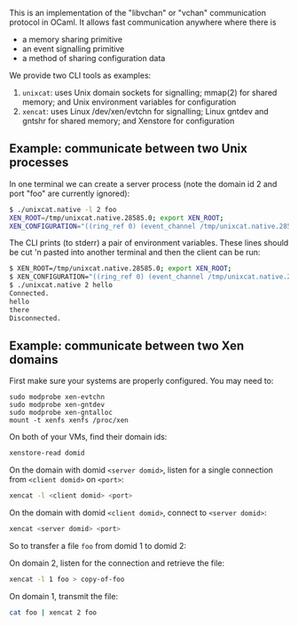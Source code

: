 This is an implementation of the "libvchan" or "vchan" communication
protocol in OCaml. It allows fast communication anywhere where there is

- a memory sharing primitive
- an event signalling primitive
- a method of sharing configuration data

We provide two CLI tools as examples:

1. `unixcat`: uses Unix domain sockets for signalling; mmap(2) for
   shared memory; and Unix environment variables for configuration
2. `xencat`: uses Linux /dev/xen/evtchn for signalling; Linux gntdev
   and gntshr for shared memory; and Xenstore for configuration

Example: communicate between two Unix processes
-----------------------------------------------

In one terminal we can create a server process (note the domain id 2
and port "foo" are currently ignored):

```sh
$ ./unixcat.native -l 2 foo
XEN_ROOT=/tmp/unixcat.native.28585.0; export XEN_ROOT;
XEN_CONFIGURATION="((ring_ref 0) (event_channel /tmp/unixcat.native.28585.0/0))"; export XEN_CONFIGURATION
```

The CLI prints (to stderr) a pair of environment variables. These lines
should be cut 'n pasted into another terminal and then the client can
be run:

```sh
$ XEN_ROOT=/tmp/unixcat.native.28585.0; export XEN_ROOT;
$ XEN_CONFIGURATION="((ring_ref 0) (event_channel /tmp/unixcat.native.28585.0/0))"; export XEN_CONFIGURATION
$ ./unixcat.native 2 hello
Connected.
hello
there
Disconnected.
```

Example: communicate between two Xen domains
--------------------------------------------

First make sure your systems are properly configured. You may need to:
```
sudo modprobe xen-evtchn
sudo modprobe xen-gntdev
sudo modprobe xen-gntalloc
mount -t xenfs xenfs /proc/xen
```

On both of your VMs, find their domain ids:
```sh
xenstore-read domid
```

On the domain with domid ```<server domid>```, listen for a single connection from
`<client domid>` on `<port>`:

```sh
xencat -l <client domid> <port>
```

On the domain with domid `<client domid>`, connect to `<server domid>`:

```sh
xencat <server domid> <port>
```

So to transfer a file `foo` from domid 1 to domid 2:

On domain 2, listen for the connection and retrieve the file:

```sh
xencat -l 1 foo > copy-of-foo
```

On domain 1, transmit the file:

```sh
cat foo | xencat 2 foo
```

